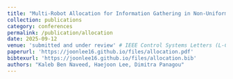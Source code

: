 ```yaml
---
title: "Multi-Robot Allocation for Information Gathering in Non-Uniform Spatiotemporal Environments"
collection: publications
category: conferences
permalink: /publication/allocation
date: 2025-09-12
venue: 'submitted and under review' # IEEE Control Systems Letters (L-CSS)
paperurl: 'https://joonlee16.github.io/files/allocation.pdf'
bibtexurl: 'https://joonlee16.github.io/files/allocation.bib'
authors: "Kaleb Ben Naveed, Haejoon Lee, Dimitra Panagou"
---
```


